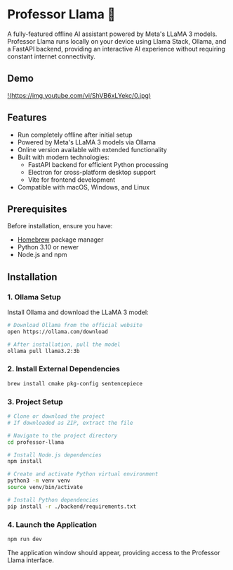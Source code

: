 # Professor Llama 🦙

A fully-featured offline AI assistant powered by Meta's LLaMA 3 models. Professor Llama runs locally on your device using Llama Stack, Ollama, and a FastAPI backend, providing an interactive AI experience without requiring constant internet connectivity.

## Demo

[!(https://img.youtube.com/vi/ShVB6xLYekc/0.jpg)](https://www.youtube.com/watch?v=ShVB6xLYekc)

## Features

- Run completely offline after initial setup
- Powered by Meta's LLaMA 3 models via Ollama
- Online version available with extended functionality
- Built with modern technologies:
  - FastAPI backend for efficient Python processing
  - Electron for cross-platform desktop support
  - Vite for frontend development
- Compatible with macOS, Windows, and Linux

## Prerequisites

Before installation, ensure you have:
- [Homebrew](https://brew.sh/) package manager
- Python 3.10 or newer
- Node.js and npm

## Installation

### 1. Ollama Setup

Install Ollama and download the LLaMA 3 model:
```bash
# Download Ollama from the official website
open https://ollama.com/download

# After installation, pull the model
ollama pull llama3.2:3b
```

### 2. Install External Dependencies

```bash
brew install cmake pkg-config sentencepiece
```

### 3. Project Setup

```bash
# Clone or download the project
# If downloaded as ZIP, extract the file

# Navigate to the project directory
cd professor-llama

# Install Node.js dependencies
npm install

# Create and activate Python virtual environment
python3 -m venv venv
source venv/bin/activate

# Install Python dependencies
pip install -r ./backend/requirements.txt
```

### 4. Launch the Application

```bash
npm run dev
```

The application window should appear, providing access to the Professor Llama interface.


